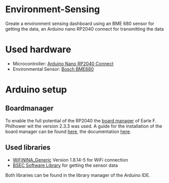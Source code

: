 # Environment-Sensing
Greate a environment sensing dashboard using an BME 680 sensor for getting the data, an Arduino nano RP2040  connect for transmitting the data

# Used hardware
- Microcontroller: [Arduino Nano RP2040 Connect](https://docs.arduino.cc/hardware/nano-rp2040-connect)
- Environmental Sensor: [Bosch BME680](https://www.bosch-sensortec.com/products/environmental-sensors/gas-sensors/bme680/)

# Arduino setup
## Boardmanager
To enable the full potential of the RP2040 the [board manager](https://github.com/earlephilhower/arduino-pico) of Earle F. Philhower wit the version 2.3.3 was used.
A guide for the installation of the board manager can be found [here](https://github.com/earlephilhower/arduino-pico), the documentation [here](https://arduino-pico.readthedocs.io/en/latest/).

## Used libraries
- [WiFiNINA_Generic](https://github.com/khoih-prog/WiFiNINA_Generic) Version 1.8.14-5 for WiFi connection
- [BSEC Software Library](https://www.bosch-sensortec.com/software-tools/software/bsec/) for getting the sensor data

Both libraries can be found in the library manager of the Arduino IDE.